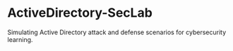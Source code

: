 # ActiveDirectory-SecLab
Simulating Active Directory attack and defense scenarios for cybersecurity learning.
